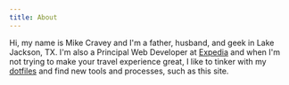 ```yaml
---
title: About
---
```

Hi, my name is Mike Cravey and I'm a father, husband, and geek in Lake Jackson, TX. I'm also a Principal Web Developer at [Expedia](https://www.expedia.com) and when I'm not trying to make your travel experience great, I like to tinker with my [dotfiles](https://github.com/craveytrain/dotfiles) and find new tools and processes, such as this site.
